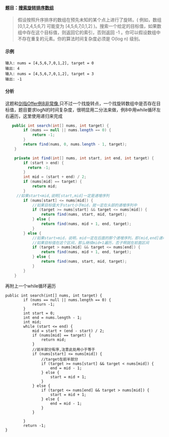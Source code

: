 #### 题目：[搜索旋转排序数组](https://leetcode-cn.com/problems/search-in-rotated-sorted-array)

> 假设按照升序排序的数组在预先未知的某个点上进行了旋转。( 例如，数组 [0,1,2,4,5,6,7] 可能变为 [4,5,6,7,0,1,2] )。搜索一个给定的目标值，如果数组中存在这个目标值，则返回它的索引，否则返回 -1 。你可以假设数组中不存在重复的元素。你的算法时间复杂度必须是 O(log n) 级别。

#### 示例

```
输入: nums = [4,5,6,7,0,1,2], target = 0
输出: 4
输入: nums = [4,5,6,7,0,1,2], target = 3
输出: -1
```

#### 分析

这题和[剑指Offer例8非常像](../../剑指Offer/例8-旋转数组的最小数字.md),只不过一个找旋转点，一个找旋转数组中是否存在目标值，题目要求logN的时间复杂度，很明显用二分法来做，例8中用while循环左右遍历，这里使用递归来完成

```java
   public int search(int[] nums, int target) {
        if (nums == null || nums.length == 0) {
            return -1;
        }
        return find(nums, 0, nums.length - 1, target);
    }

    private int find(int[] nums, int start, int end, int target) {
        if (start > end) {
          return -1;
        }
        int mid = (start + end) / 2;
        if (nums[mid] == target) {
            return mid;
        }
     //如果start<mid,说明[start,mid]一定是递增序列
        if (nums[start] <= nums[mid]) {
            //如果目标值大于start小于mid，就一定在头部的递增序列中
            if (target >= nums[start] && target <= nums[mid]) {
                return find(nums, start, mid, target);
            } else {
                return find(nums, mid + 1, end, target);
            }
        } else {
            //如果start>mid，说明，mid一定在后面的那个递增序列，即(mid,end]递增
            //如果目标值在这个区间，那么继续mid+1遍历，否子啊就在前面区间
            if (target > nums[mid] && target <= nums[end]) {
                return find(nums, mid + 1, end, target);
            } else {
                return find(nums, start, mid, target);
            }
        }
    }
```

再附上一个while循环遍历

```
public int search(int[] nums, int target) {
        if (nums == null || nums.length == 0) {
            return -1;
        }
        int start = 0;
        int end = nums.length - 1;
        int mid;
        while (start <= end) {
            mid = start + (end - start) / 2;
            if (nums[mid] == target) {
                return mid;
            }
            //前半部分有序,注意此处用小于等于
            if (nums[start] <= nums[mid]) {
                //target在前半部分
                if (target >= nums[start] && target < nums[mid]) {
                    end = mid - 1;
                } else {
                    start = mid + 1;
                }
            } else {
                if (target <= nums[end] && target > nums[mid]) {
                    start = mid + 1;
                } else {
                    end = mid - 1;
                }
            }

        }
        return -1;
}
```



